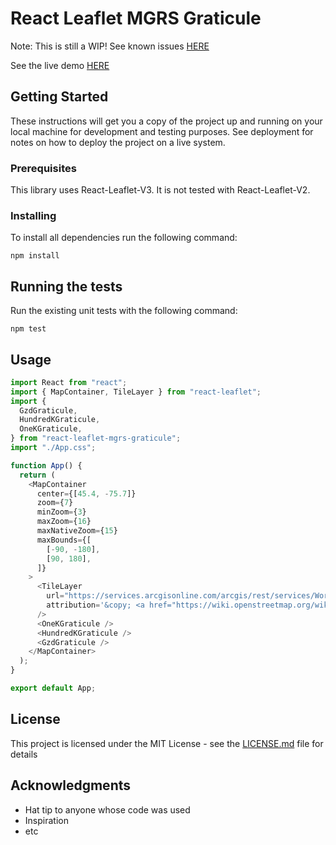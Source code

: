 # React Leaflet MGRS Graticule

Note: This is still a WIP! See known issues [HERE](https://github.com/dnlbaldwin/React-Leaflet-MGRS-Graticule/issues)

See the live demo [HERE](https://dnlbaldwin.github.io/React-Leaflet-MGRS-Graticule/)

## Getting Started

These instructions will get you a copy of the project up and running on your local machine for development and testing purposes. See deployment for notes on how to deploy the project on a live system.

### Prerequisites

This library uses React-Leaflet-V3. It is not tested with React-Leaflet-V2.

### Installing

To install all dependencies run the following command:

```
npm install
```

## Running the tests

Run the existing unit tests with the following command:

```
npm test
```

## Usage

```js
import React from "react";
import { MapContainer, TileLayer } from "react-leaflet";
import {
  GzdGraticule,
  HundredKGraticule,
  OneKGraticule,
} from "react-leaflet-mgrs-graticule";
import "./App.css";

function App() {
  return (
    <MapContainer
      center={[45.4, -75.7]}
      zoom={7}
      minZoom={3}
      maxZoom={16}
      maxNativeZoom={15}
      maxBounds={[
        [-90, -180],
        [90, 180],
      ]}
    >
      <TileLayer
        url="https://services.arcgisonline.com/arcgis/rest/services/World_Imagery/MapServer/tile/{z}/{y}/{x}"
        attribution='&copy; <a href="https://wiki.openstreetmap.org/wiki/Esri"></a> contributors'
      />
      <OneKGraticule />
      <HundredKGraticule />
      <GzdGraticule />
    </MapContainer>
  );
}

export default App;
```

## License

This project is licensed under the MIT License - see the [LICENSE.md](LICENSE.md) file for details

## Acknowledgments

- Hat tip to anyone whose code was used
- Inspiration
- etc
